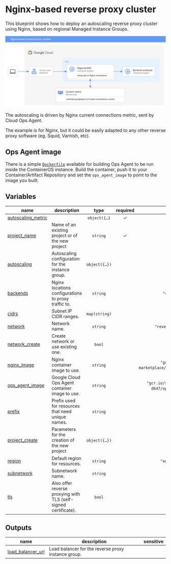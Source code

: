 # Nginx-based reverse proxy cluster

This blueprint shows how to deploy an autoscaling reverse proxy cluster using Nginx, based on regional
Managed Instance Groups.

![High-level diagram](reverse-proxy.png "High-level diagram")

The autoscaling is driven by Nginx current connections metric, sent by Cloud Ops Agent. 

The example is for Nginx, but it could be easily adapted to any other reverse proxy software (eg. 
Squid, Varnish, etc).

## Ops Agent image

There is a simple [`Dockerfile`](Dockerfile) available for building Ops Agent to be run
inside the ContainerOS instance. Build the container, push it to your Container/Artifact
Repository and set the `ops_agent_image` to point to the image you built.
<!-- BEGIN TFDOC -->

## Variables

| name | description | type | required | default |
|---|---|:---:|:---:|:---:|
| [autoscaling_metric](variables.tf#L31) |  | <code title="object&#40;&#123;&#10;  name                       &#61; string&#10;  single_instance_assignment &#61; number&#10;  target                     &#61; number&#10;  type                       &#61; string &#35; GAUGE, DELTA_PER_SECOND, DELTA_PER_MINUTE&#10;  filter                     &#61; string&#10;&#125;&#41;&#10;&#10;&#10;default &#61; &#123;&#10;  name                       &#61; &#34;workload.googleapis.com&#47;nginx.connections_current&#34;&#10;  single_instance_assignment &#61; null&#10;  target                     &#61; 10 &#35; Target 10 connections per instance, just for demonstration purposes&#10;  type                       &#61; &#34;GAUGE&#34;&#10;  filter                     &#61; null&#10;&#125;">object&#40;&#123;&#8230;&#125;</code> | ✓ |  |
| [project_name](variables.tf#L106) | Name of an existing project or of the new project | <code>string</code> | ✓ |  |
| [autoscaling](variables.tf#L17) | Autoscaling configuration for the instance group. | <code title="object&#40;&#123;&#10;  min_replicas    &#61; number&#10;  max_replicas    &#61; number&#10;  cooldown_period &#61; number&#10;&#125;&#41;">object&#40;&#123;&#8230;&#125;&#41;</code> |  | <code title="&#123;&#10;  min_replicas    &#61; 1&#10;  max_replicas    &#61; 10&#10;  cooldown_period &#61; 30&#10;&#125;">&#123;&#8230;&#125;</code> |
| [backends](variables.tf#L49) | Nginx locations configurations to proxy traffic to. | <code>string</code> |  | <code title="&#34;&#60;&#60;-EOT&#10;  location &#47; &#123;&#10;    proxy_pass      http:&#47;&#47;10.0.16.13:80;&#10;  &#125;&#10;EOT&#34;">&#34;&#60;&#60;-EOT&#8230;EOT&#34;</code> |
| [cidrs](variables.tf#L59) | Subnet IP CIDR ranges. | <code>map&#40;string&#41;</code> |  | <code title="&#123;&#10;  gce &#61; &#34;10.0.16.0&#47;24&#34;&#10;&#125;">&#123;&#8230;&#125;</code> |
| [network](variables.tf#L67) | Network name. | <code>string</code> |  | <code>&#34;reverse-proxy-vpc&#34;</code> |
| [network_create](variables.tf#L73) | Create network or use existing one. | <code>bool</code> |  | <code>true</code> |
| [nginx_image](variables.tf#L79) | Nginx container image to use. | <code>string</code> |  | <code>&#34;gcr.io&#47;cloud-marketplace&#47;google&#47;nginx1:latest&#34;</code> |
| [ops_agent_image](variables.tf#L85) | Google Cloud Ops Agent container image to use. | <code>string</code> |  | <code>&#34;gcr.io&#47;sfans-hub-project-d647&#47;ops-agent:latest&#34;</code> |
| [prefix](variables.tf#L91) | Prefix used for resources that need unique names. | <code>string</code> |  | <code>&#34;&#34;</code> |
| [project_create](variables.tf#L97) | Parameters for the creation of the new project | <code title="object&#40;&#123;&#10;  billing_account_id &#61; string&#10;  parent             &#61; string&#10;&#125;&#41;">object&#40;&#123;&#8230;&#125;&#41;</code> |  | <code>null</code> |
| [region](variables.tf#L111) | Default region for resources. | <code>string</code> |  | <code>&#34;europe-west4&#34;</code> |
| [subnetwork](variables.tf#L117) | Subnetwork name. | <code>string</code> |  | <code>&#34;gce&#34;</code> |
| [tls](variables.tf#L123) | Also offer reverse proxying with TLS (self-signed certificate). | <code>bool</code> |  | <code>false</code> |

## Outputs

| name | description | sensitive |
|---|---|:---:|
| [load_balancer_url](outputs.tf#L17) | Load balancer for the reverse proxy instance group. |  |

<!-- END TFDOC -->
